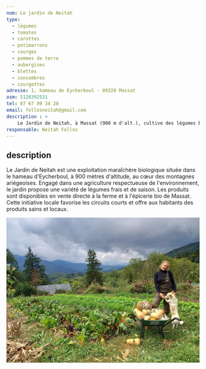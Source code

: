 ```yaml
---
nom: Le jardin de Neitah
type: 
  - légumes
  - tomates
  - carottes
  - potimarrons
  - courges
  - pommes de terre
  - aubergines
  - blettes
  - concombres
  - courgettes
adresse: 1, hameau de Eycherboul - 09320 Massat
osm: 5128392531
tel: 07 67 99 34 28 
email: follosneitah@gmail.com
description : >
    Le Jardin de Neitah, à Massat (900 m d'alt.), cultive des légumes bio en vente directe et à l'épicerie bio locale, promouvant une agriculture respectueuse et des circuits courts.
responsable: Neitah Follos
---
```


## description

Le Jardin de Neitah est une exploitation maraîchère biologique située dans le hameau d'Eycherboul, à 900 mètres d'altitude, au cœur des montagnes ariégeoises. Engagé dans une agriculture respectueuse de l'environnement, le jardin propose une variété de légumes frais et de saison. Les produits sont disponibles en vente directe à la ferme et à l'épicerie bio de Massat. Cette initiative locale favorise les circuits courts et offre aux habitants des produits sains et locaux.

![Le jardin de Neitah](./media/le-jardin-de-neitah.jpg)
